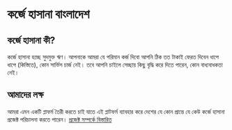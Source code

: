 # কর্জে হাসানা বাংলাদেশ

## কর্জে হাসানা কী?

কর্জে হাসানা হচ্ছে সুদমুক্ত ঋণ। আপনাকে আমরা যে পরিমান কর্জ দিবো আপনি ঠিক তত টাকাই ফেরত দিবেন ধাপে ধাপে (কিস্তিতে), কোন সার্ভিস চার্জ নেই। তবে আপনি চাইলে সেচ্ছায় কিছু বৃদ্ধি করে দিতে পারেন, কোন বাধ্যবাধকতা নেই।

## আমাদের লক্ষ

আমরা এমন একটি প্লাফর্ম তৈরী করতে চাই যাতে এই প্লাটফর্ম ব্যাবহার করে দেশের যে কোন প্রান্তে যে কেউ কর্জে হাসানা প্রজেক্ট পরিচালনা করতে পারেন।
[প্রজেক্ট সম্পর্কে বিস্তারিত](https://docs.google.com/document/d/1GiPgOxU19B5d-DzzesWb6RXrlbmu5xDvSKjMW0vDsC8/edit?usp=sharing)
